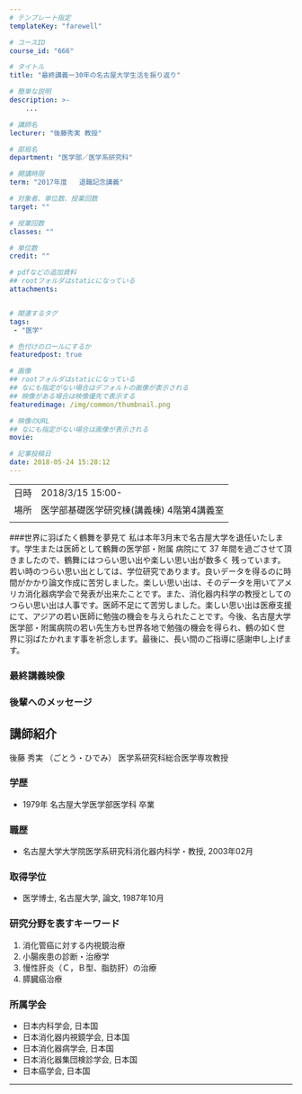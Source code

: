 ```yaml
---
# テンプレート指定
templateKey: "farewell"

# コースID
course_id: "666"

# タイトル
title: "最終講義ー30年の名古屋大学生活を振り返り"

# 簡単な説明
description: >-
    ...

# 講師名
lecturer: "後藤秀実 教授"

# 部局名
department: "医学部／医学系研究科"

# 開講時限
term: "2017年度	退職記念講義"

# 対象者、単位数、授業回数
target: ""

# 授業回数
classes: ""

# 単位数
credit: ""

# pdfなどの追加資料
## rootフォルダはstaticになっている
attachments:


# 関連するタグ
tags:
 - "医学"

# 色付けのロールにするか
featuredpost: true

# 画像
## rootフォルダはstaticになっている
## なにも指定がない場合はデフォルトの画像が表示される
## 映像がある場合は映像優先で表示する
featuredimage: /img/common/thumbnail.png

# 映像のURL
## なにも指定がない場合は画像が表示される
movie: 

# 記事投稿日
date: 2018-05-24 15:28:12
---
```


|   |   |
|---|---|
| 日時 | 2018/3/15  15:00- |
| 場所 | 医学部基礎医学研究棟(講義棟) 4階第4講義室 |
|   |   |


###世界に羽ばたく鶴舞を夢見て 私は本年3月末で名古屋大学を退任いたしま す。学生または医師として鶴舞の医学部・附属 病院にて 37 年間を過ごさせて頂きましたので、鶴舞にはつらい思い出や楽しい思い出が数多く 残っています。若い時のつらい思い出としては、学位研究であります。良いデータを得るのに時間がかかり論文作成に苦労しました。楽しい思い出は、そのデータを用いてアメリカ消化器病学会で発表が出来たことです。また、消化器内科学の教授としてのつらい思い出は人事です。医師不足にて苦労しました。楽しい思い出は医療支援にて、アジアの若い医師に勉強の機会を与えられたことです。今後、名古屋大学医学部・附属病院の若い先生方も世界各地で勉強の機会を得られ、鶴の如く世界に羽ばたかれます事を祈念します。最後に、長い間のご指導に感謝申し上げます。

### 最終講義映像



### 後輩へのメッセージ




## 講師紹介
後藤 秀実 （ごとう・ひでみ） 医学系研究科総合医学専攻教授

### 学歴
* 1979年 名古屋大学医学部医学科 卒業

### 職歴
* 名古屋大学大学院医学系研究科消化器内科学・教授, 2003年02月

### 取得学位
* 医学博士, 名古屋大学, 論文, 1987年10月

### 研究分野を表すキーワード
1. 消化管癌に対する内視鏡治療
2. 小腸疾患の診断・治療学
3. 慢性肝炎（Ｃ，Ｂ型、脂肪肝）の治療
4. 膵臓癌治療

### 所属学会
* 日本内科学会, 日本国
* 日本消化器内視鏡学会, 日本国
* 日本消化器病学会, 日本国
* 日本消化器集団検診学会, 日本国
* 日本癌学会, 日本国



-----